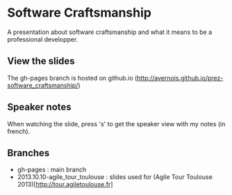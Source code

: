Software Craftsmanship
======================

A presentation about software craftsmanship and what it means to be a professional developper.

View the slides
---------------
The gh-pages branch is hosted on github.io (http://avernois.github.io/prez-software_craftsmanship/)

Speaker notes
-------------
When watching the slide, press 's' to get the speaker view with my notes (in french).

Branches
--------
* gh-pages : main branch
* 2013.10.10-agile_tour_toulouse : slides used for (Agile Tour Toulouse 2013)[http://tour.agiletoulouse.fr]